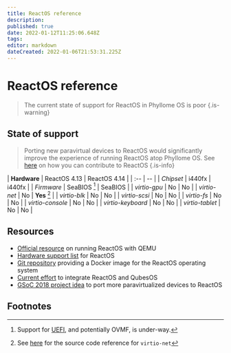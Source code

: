 ```yaml
---
title: ReactOS reference
description: 
published: true
date: 2022-01-12T11:25:06.648Z
tags: 
editor: markdown
dateCreated: 2022-01-06T21:53:31.225Z
---
```


# ReactOS reference

> The current state of support for ReactOS in Phyllome OS is poor
{.is-warning}

## State of support

> Porting new paravirtual devices to ReactOS would significantly improve the experience of running ReactOS atop Phyllome OS. See [here](https://reactos.org/contributing/) on how you can contribute to ReactOS
{.is-info}

| **Hardware** | ReactOS 4.13 | ReactOS 4.14 |
| :-- | -- |
| *Chipset* | i440fx | i440fx |
| *Firmware* | SeaBIOS [^1] | SeaBIOS |
| *virtio-gpu* | No | No |
| *virtio-net* | No | **Yes** [^2] |
| *virtio-blk* | No | No |
| *virtio-scsi* | No | No |
| *virtio-fs* | No | No |
| *virtio-console* | No | No | 
| *virtio-keyboard* | No | No |
| *virtio-tablet* | No | No |

## Resources

* [Official resource](https://reactos.org/wiki/QEMU) on running ReactOS with QEMU
* [Hardware support list](https://reactos.org/wiki/Supported_Hardware) for ReactOS
* [Git repository](https://github.com/hectorm/docker-qemu-reactos) providing a Docker image for the ReactOS operating system
* [Current effort](https://github.com/QubesOS/qubes-issues/issues/2809) to integrate ReactOS and QubesOS
* [GSoC 2018 project idea](https://reactos.org/wiki/Google_Summer_of_Code_2018_Ideas#Paravirtualization_Support) to port more paravirtualized devices to ReactOS

## Footnotes

[^1]: Support for [UEFI](https://reactos.org/wiki/UEFI), and potentially OVMF, is under-way.
[^2]: See [here](https://doxygen.reactos.org/d1/dc8/virtio__types_8h.html#a5a27dcd221caab788e973f6964d84aa9) for the source code reference for `virtio-net` 